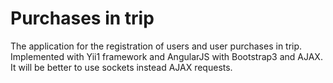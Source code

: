# Purchases in trip
The application for the registration of users and user purchases in trip. Implemented with Yii1 framework and AngularJS with Bootstrap3 and AJAX.
It will be better to use sockets instead AJAX requests.
